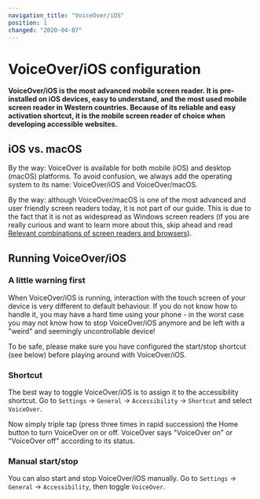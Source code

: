 ```yaml
---
navigation_title: "VoiceOver/iOS"
position: 1
changed: "2020-04-07"
---
```


# VoiceOver/iOS configuration

**VoiceOver/iOS is the most advanced mobile screen reader. It is pre-installed on iOS devices, easy to understand, and the most used mobile screen reader in Western countries. Because of its reliable and easy activation shortcut, it is the mobile screen reader of choice when developing accessible websites.**

## iOS vs. macOS

By the way: VoiceOver is available for both mobile (iOS) and desktop (macOS) platforms. To avoid confusion, we always add the operating system to its name: VoiceOver/iOS and VoiceOver/macOS.

By the way: although VoiceOver/macOS is one of the most advanced and user friendly screen readers today, it is not part of our guide. This is due to the fact that it is not as widespread as Windows screen readers (if you are really curious and want to learn more about this, skip ahead and read [Relevant combinations of screen readers and browsers](/knowledge/screen-readers/relevant-combinations/)).

## Running VoiceOver/iOS

### A little warning first

When VoiceOver/iOS is running, interaction with the touch screen of your device is very different to default behaviour. If you do not know how to handle it, you may have a hard time using your phone - in the worst case you may not know how to stop VoiceOver/iOS anymore and be left with a "weird" and seemingly uncontrollable device!

To be safe, please make sure you have configured the start/stop shortcut (see below) before playing around with VoiceOver/iOS.

### Shortcut

The best way to toggle VoiceOver/iOS is to assign it to the accessibility shortcut. Go to `Settings` -> `General` -> `Accessibility` -> `Shortcut` and select `VoiceOver`.

Now simply triple tap (press three times in rapid succession) the Home button to turn VoiceOver on or off. VoiceOver says "VoiceOver on" or "VoiceOver off" according to its status.

### Manual start/stop

You can also start and stop VoiceOver/iOS manually. Go to `Settings` -> `General` -> `Accessibility`, then toggle `VoiceOver`.
